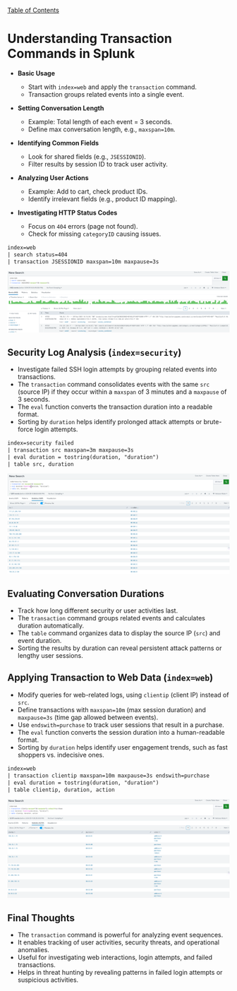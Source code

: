 [Table of Contents](https://github.com/drajaram614/SPLUNK/blob/main/README.md)

# Understanding Transaction Commands in Splunk

- **Basic Usage**  
  - Start with `index=web` and apply the `transaction` command.  
  - Transaction groups related events into a single event.  

- **Setting Conversation Length**  
  - Example: Total length of each event = 3 seconds.  
  - Define max conversation length, e.g., `maxspan=10m`.  

- **Identifying Common Fields**  
  - Look for shared fields (e.g., `JSESSIONID`).  
  - Filter results by session ID to track user activity.  

- **Analyzing User Actions**  
  - Example: Add to cart, check product IDs.  
  - Identify irrelevant fields (e.g., product ID mapping).  

- **Investigating HTTP Status Codes**  
  - Focus on `404` errors (page not found).  
  - Check for missing `categoryID` causing issues.  

```spl
index=web
| search status=404
| transaction JSESSIONID maxspan=10m maxpause=3s
```

![ ](img/19.png)

## **Security Log Analysis (`index=security`)**  
- Investigate failed SSH login attempts by grouping related events into transactions.  
- The `transaction` command consolidates events with the same `src` (source IP) if they occur within a `maxspan` of 3 minutes and a `maxpause` of 3 seconds.  
- The `eval` function converts the transaction duration into a readable format.  
- Sorting by `duration` helps identify prolonged attack attempts or brute-force login attempts.  

```spl
index=security failed
| transaction src maxspan=3m maxpause=3s
| eval duration = tostring(duration, "duration")
| table src, duration
```
  ![ ](img/20.png)

## **Evaluating Conversation Durations**  
- Track how long different security or user activities last.  
- The `transaction` command groups related events and calculates duration automatically.  
- The `table` command organizes data to display the source IP (`src`) and event duration.  
- Sorting the results by duration can reveal persistent attack patterns or lengthy user sessions.  

## **Applying Transaction to Web Data (`index=web`)**  
- Modify queries for web-related logs, using `clientip` (client IP) instead of `src`.  
- Define transactions with `maxspan=10m` (max session duration) and `maxpause=3s` (time gap allowed between events).  
- Use `endswith=purchase` to track user sessions that result in a purchase.  
- The `eval` function converts the session duration into a human-readable format.  
- Sorting by `duration` helps identify user engagement trends, such as fast shoppers vs. indecisive ones.  

```spl
index=web
| transaction clientip maxspan=10m maxpause=3s endswith=purchase
| eval duration = tostring(duration, "duration")
| table clientip, duration, action
```

 ![ ](img/21.png)

## **Final Thoughts**  
- The `transaction` command is powerful for analyzing event sequences.  
- It enables tracking of user activities, security threats, and operational anomalies.  
- Useful for investigating web interactions, login attempts, and failed transactions.  
- Helps in threat hunting by revealing patterns in failed login attempts or suspicious activities.  